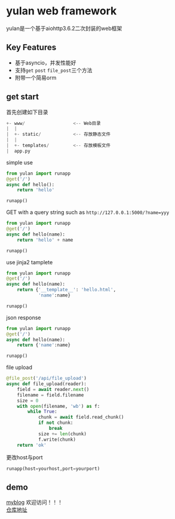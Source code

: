 # yulan web framework

yulan是一个基于aiohttp3.6.2二次封装的web框架

## Key Features
* 基于asyncio，并发性能好
* 支持`get` `post` `file_post`三个方法
* 附带一个简易orm

## get start
首先创建如下目录
```python
+- www/                  <-- Web目录
|  |
|  +- static/            <-- 存放静态文件
|  |
|  +- templates/         <-- 存放模板文件
|  app.py
```
simple use
```python
from yulan import runapp
@get('/')
async def hello():
    return 'hello'

runapp()
```
GET with a query string such as `http://127.0.0.1:5000/?name=yyy`
```python
from yulan import runapp
@get('/')
async def hello(name):
    return 'hello' + name

runapp()
```
use jinja2 tamplete
```python
from yulan import runapp
@get('/')
async def hello(name):
    return {'__template__': 'hello.html',
            'name':name}

runapp()
```

json response
```python
from yulan import runapp
@get('/')
async def hello(name):
    return {'name':name}

runapp()
```

file upload
```python
@file_post('/api/file_upload')
async def file_upload(reader):
    field = await reader.next()
    filename = field.filename
    size = 0
    with open(filename, 'wb') as f:
        while True:
            chunk = await field.read_chunk()
            if not chunk:
                break
            size += len(chunk)
            f.write(chunk)
    return 'ok'
```

更改host与port
```python
runapp(host=yourhost,port=yourport)
```
## demo
[myblog](yulan.net.cn) 欢迎访问！！！  
[仓库地址](https://github.com/yulansp/blog/tree/master/mybloge)